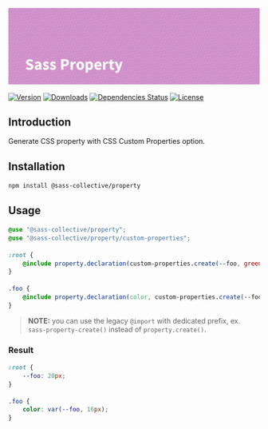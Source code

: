 ![Sass Property](.github/banner.png)

[![Version](https://flat.badgen.net/npm/v/@sass-collective/property)](https://www.npmjs.com/package/@sass-collective/property)
[![Downloads](https://flat.badgen.net/npm/dt/@sass-collective/property)](https://www.npmjs.com/package/@sass-collective/property)
[![Dependencies Status](https://david-dm.org/sass-collective/sass-collective/status.svg?style=flat-square&path=packages/property)](https://david-dm.org/sass-collective/sass-collective?path=packages/property)
[![License](https://flat.badgen.net/github/license/sass-collective/sass-collective)](https://flat.badgen.net/github/license/sass-collective/sass-collective)

## Introduction

Generate CSS property with CSS Custom Properties option.

## Installation

```shell
npm install @sass-collective/property
```

## Usage

```scss
@use "@sass-collective/property";
@use "@sass-collective/property/custom-properties";

:root {
    @include property.declaration(custom-properties.create(--foo, green));
}

.foo {
    @include property.declaration(color, custom-properties.create(--foo, orange));
}
```

> **NOTE:** you can use the legacy `@import` with dedicated prefix, ex. `sass-property-create()` instead of `property.create()`.

### Result

```css
:root {
    --foo: 20px;
}

.foo {
    color: var(--foo, 16px);
}
```
